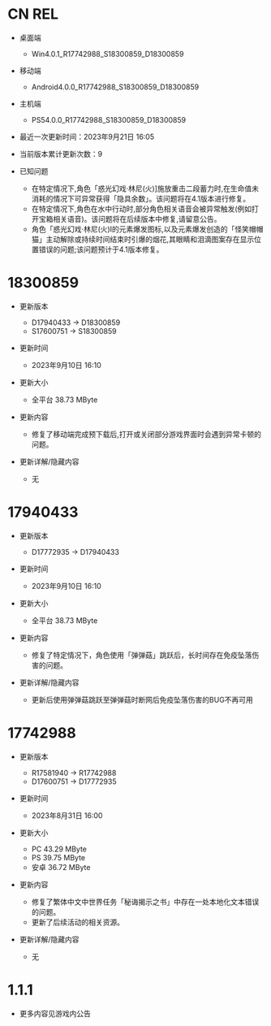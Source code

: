 # CN REL
* 桌面端
  * Win4.0.1_R17742988_S18300859_D18300859
* 移动端
  * Android4.0.0_R17742988_S18300859_D18300859
* 主机端
  * PS54.0.0_R17742988_S18300859_D18300859

* 最近一次更新时间：2023年9月21日 16:05
  
* 当前版本累计更新次数：9

* 已知问题
  * 在特定情况下,角色「惑光幻戏·林尼(火)]施放重击二段蓄力时,在生命值未消耗的情况下可异常获得「隐具余数」。该问题将在4.1版本进行修复。
  * 在特定情况下,角色在水中行动时,部分角色相关语音会被异常触发(例如打开宝箱相关语音)。该问题将在后续版本中修复,请留意公告。
  * 角色「惑光幻戏·林尼(火)I的元素爆发图标,以及元素爆发创造的「怪笑帽帽猫」主动解除或持续时间结束时引爆的烟花,其眼睛和泪滴图案存在显示位置错误的问题;该问题预计于4.1版本修复。

# 18300859
* 更新版本
  * D17940433 -> D18300859
  * S17600751 -> S18300859
* 更新时间
  * 2023年9月10日 16:10

* 更新大小
  * 全平台 38.73 MByte

* 更新内容
  * 修复了移动端完成预下载后,打开或关闭部分游戏界面时会遇到异常卡顿的问题。

* 更新详解/隐藏内容
  * 无
  
# 17940433
* 更新版本
  * D17772935 -> D17940433

* 更新时间
  * 2023年9月10日 16:10

* 更新大小
  * 全平台 38.73 MByte

* 更新内容
  * 修复了特定情况下，角色使用「弹弹菇」跳跃后，长时间存在免疫坠落伤害的问题。

* 更新详解/隐藏内容
  * 更新后使用弹弹菇跳跃至弹弹菇时断网后免疫坠落伤害的BUG不再可用

# 17742988
* 更新版本
  * R17581940 -> R17742988
  * D17600751 -> D17772935

* 更新时间
  * 2023年8月31日 16:00
  
* 更新大小
  * PC  43.29 MByte
  * PS  39.75 MByte
  * 安卓 36.72 MByte
  
* 更新内容
  * 修复了繁体中文中世界任务「秘诲揭示之书」中存在一处本地化文本错误的问题。
  * 更新了后续活动的相关资源。

* 更新详解/隐藏内容
  * 无
  
# 1.1.1
* 更多内容见游戏内公告






